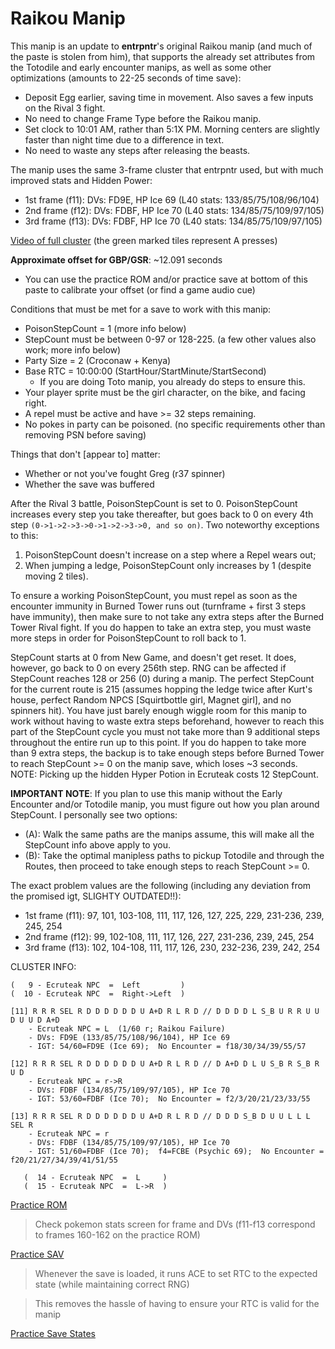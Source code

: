 # Raikou Manip
This manip is an update to **entrpntr**'s original Raikou manip (and much of the paste is stolen from him), that supports the already set attributes from the Totodile and early encounter manips, as well as some other optimizations (amounts to 22-25 seconds of time save):

- Deposit Egg earlier, saving time in movement. Also saves a few inputs on the Rival 3 fight.
- No need to change Frame Type before the Raikou manip.
- Set clock to 10:01 AM, rather than 5:1X PM. Morning centers are slightly faster than night time due to a difference in text.
- No need to waste any steps after releasing the beasts.

The manip uses the same 3-frame cluster that entrpntr used, but with much improved stats and Hidden Power:
 - 1st frame (f11):  DVs: FD9E, HP Ice 69  (L40 stats: 133/85/75/108/96/104)
 - 2nd frame (f12):  DVs: FDBF, HP Ice 70  (L40 stats: 134/85/75/109/97/105)
 - 3rd frame (f13):  DVs: FDBF, HP Ice 70  (L40 stats: 134/85/75/109/97/105)


[Video of full cluster](https://youtu.be/KjWEqbgJp9k) (the green marked tiles represent A presses)

**Approximate offset for GBP/GSR**: ~12.091 seconds

- You can use the practice ROM and/or practice save at bottom of this paste to calibrate your offset (or find a game audio cue)


Conditions that must be met for a save to work with this manip:
 - PoisonStepCount = 1 (more info below)
 - StepCount must be between 0-97 or 128-225. (a few other values also work; more info below)
 - Party Size = 2 (Croconaw + Kenya)
 - Base RTC = 10:00:00 (StartHour/StartMinute/StartSecond)
   - If you are doing Toto manip, you already do steps to ensure this.
 - Your player sprite must be the girl character, on the bike, and facing right.
 - A repel must be active and have >= 32 steps remaining.
 - No pokes in party can be poisoned. (no specific requirements other than removing PSN before saving)
 
Things that don't [appear to] matter:
 - Whether or not you've fought Greg (r37 spinner)
 - Whether the save was buffered

After the Rival 3 battle, PoisonStepCount is set to 0. PoisonStepCount increases every step you take thereafter, but goes back to 0 on every 4th step ```(0->1->2->3->0->1->2->3->0, and so on)```. Two noteworthy exceptions to this: 
  1. PoisonStepCount doesn't increase on a step where a Repel wears out; 
  2. When jumping a ledge, PoisonStepCount only increases by 1 (despite moving 2 tiles).

To ensure a working PoisonStepCount, you must repel as soon as the encounter immunity in Burned Tower runs out (turnframe + first 3 steps have immunity), then make sure to not take any extra steps after the Burned Tower Rival fight. If you do happen to take an extra step, you must waste more steps in order for PoisonStepCount to roll back to 1.

StepCount starts at 0 from New Game, and doesn't get reset. It does, however, go back to 0 on every 256th step. RNG can be affected if StepCount reaches 128 or 256 (0) during a manip. The perfect StepCount for the current route is 215 (assumes hopping the ledge twice after Kurt's house, perfect Random NPCS [Squirtbottle girl, Magnet girl], and no spinners hit). You have just barely enough wiggle room for this manip to work without having to waste extra steps beforehand, however to reach this part of the StepCount cycle you must not take more than 9 additional steps throughout the entire run up to this point. If you do happen to take more than 9 extra steps, the backup is to take enough steps before Burned Tower to reach StepCount >= 0 on the manip save, which loses ~3 seconds. NOTE: Picking up the hidden Hyper Potion in Ecruteak costs 12 StepCount.

**IMPORTANT NOTE**: If you plan to use this manip without the Early Encounter and/or Totodile manip, you must figure out how you plan around StepCount. I personally see two options: 
 - (A): Walk the same paths are the manips assume, this will make all the StepCount info above apply to you.
 - (B): Take the optimal manipless paths to pickup Totodile and through the Routes, then proceed to take enough steps to reach 
         StepCount >= 0.

The exact problem values are the following (including any deviation from the promised igt, SLIGHTY OUTDATED!!):
 - 1st frame (f11): 97, 101, 103-108, 111, 117, 126, 127, 225, 229, 231-236, 239, 245, 254
 - 2nd frame (f12): 99, 102-108, 111, 117, 126, 227, 231-236, 239, 245, 254
 - 3rd frame (f13): 102, 104-108, 111, 117, 126, 230, 232-236, 239, 242, 254



CLUSTER INFO:

    (   9 - Ecruteak NPC  =  Left         )      
    (  10 - Ecruteak NPC  =  Right->Left  )

```
[11] R R R SEL R D D D D D D U A+D R L R D // D D D D L S_B U R R U U D U U D A+D
	- Ecruteak NPC = L  (1/60 r; Raikou Failure)
	- DVs: FD9E (133/85/75/108/96/104), HP Ice 69  
	- IGT: 54/60=FD9E (Ice 69);  No Encounter = f18/30/34/39/55/57
```

```
[12] R R R SEL R D D D D D D U A+D R L R D // D A+D D L U S_B R S_B R U D
	- Ecruteak NPC = r->R
	- DVs: FDBF (134/85/75/109/97/105), HP Ice 70
	- IGT: 53/60=FDBF (Ice 70);  No Encounter = f2/3/20/21/23/33/55
```

```
[13] R R R SEL R D D D D D D U A+D R L R D // D D D S_B D U U L L L SEL R
	- Ecruteak NPC = r
	- DVs: FDBF (134/85/75/109/97/105), HP Ice 70
	- IGT: 51/60=FDBF (Ice 70);  f4=FCBE (Psychic 69);  No Encounter = f20/21/27/34/39/41/51/55
```
```
   (  14 - Ecruteak NPC  =  L     )      
   (  15 - Ecruteak NPC  =  L->R  )
```

[Practice ROM](https://cdn.discordapp.com/attachments/385855173374771210/443505030470041600/crystal_dvcheck.gbc)
 > Check pokemon stats screen for frame and DVs (f11-f13 correspond to frames 160-162 on the practice ROM)

[Practice SAV](https://cdn.discordapp.com/attachments/613450037137113089/685480959042387998/raikou_ace.sav)
  > Whenever the save is loaded, it runs ACE to set RTC to the expected state (while maintaining correct RNG)

  > This removes the hassle of having to ensure your RTC is valid for the manip

[Practice Save States](https://cdn.discordapp.com/attachments/613450037137113089/685474204468117522/raikou_practice_states.zip)